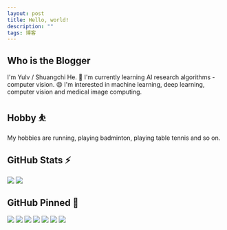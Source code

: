 ```yaml
---
layout: post
title: Hello, world!
description: ""
tags: 博客
---
```


## Who is the Blogger

I'm Yulv / Shuangchi He.
🌱 I'm currently learning AI research algorithms - computer vision.
😄 I'm interested in machine learning, deep learning, computer vision and medical image computing.

## Hobby ⛹

My hobbies are running, playing badminton, playing table tennis and so on.

## GitHub Stats ⚡

<img src="https://github-readme-stats.vercel.app/api?username=Yulv-git&show_icons=true&include_all_commits=true&count_private=true&hide_border=true" />

<img src="https://github-readme-stats.vercel.app/api/top-langs/?username=Yulv-git&show_icons=true&hide_border=true&layout=compact&langs_count=12" />

## GitHub Pinned 🔭

<img src="https://github-readme-stats.vercel.app/api/pin/?username=Yulv-git&repo=Awesome-Ultrasound-Standard-Plane-Detection" />

<img src="https://github-readme-stats.vercel.app/api/pin/?username=Yulv-git&repo=Model_Inference_Deployment" />

<img src="https://github-readme-stats.vercel.app/api/pin/?username=Yulv-git&repo=Campus_network_OM_WAL" />

<img src="https://github-readme-stats.vercel.app/api/pin/?username=Yulv-git&repo=Correlation_and_Agreement_Analysis" />

<img src="https://github-readme-stats.vercel.app/api/pin/?username=Yulv-git&repo=Search-for-Typos" />

<img src="https://github-readme-stats.vercel.app/api/pin/?username=Yulv-git&repo=Master-Thesis-LaTeX-Template-of-SZU" />

<img src="https://github-readme-stats.vercel.app/api/pin/?username=Yulv-git&repo=Jekyll-Pages" />
